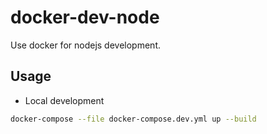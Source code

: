 # docker-dev-node

Use docker for nodejs development.

## Usage

- Local development

```sh
docker-compose --file docker-compose.dev.yml up --build
```
